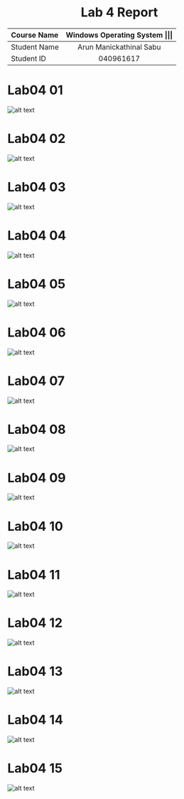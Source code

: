<center> <h1> Lab 4 Report</h1> </center>

| **Course Name**  | **Windows Operating System \|\|\|**| 
|:-------------| :-----------------------------:|
|Student Name  | Arun Manickathinal Sabu                   |
|Student ID    | 040961617                   |

# Lab04 01

![alt text](lab04/image1.PNG)

# Lab04 02

![alt text](lab04/image2.PNG)

# Lab04 03

![alt text](lab04/image3.PNG)

# Lab04 04

![alt text](lab04/image4.PNG)

# Lab04 05

![alt text](lab04/image5.PNG)

# Lab04 06

![alt text](lab04/image6.PNG)

# Lab04 07

![alt text](lab04/image7.PNG)

# Lab04 08

![alt text](lab04/image8.PNG)

# Lab04 09

![alt text](lab04/image9.PNG)

# Lab04 10

![alt text](lab04/image10.PNG)

# Lab04 11

![alt text](lab04/image11.PNG)

# Lab04 12

![alt text](lab04/image12.PNG)

# Lab04 13

![alt text](lab04/image13.PNG)

# Lab04 14

![alt text](lab04/image14.PNG)

# Lab04 15

![alt text](lab04/image15.PNG)